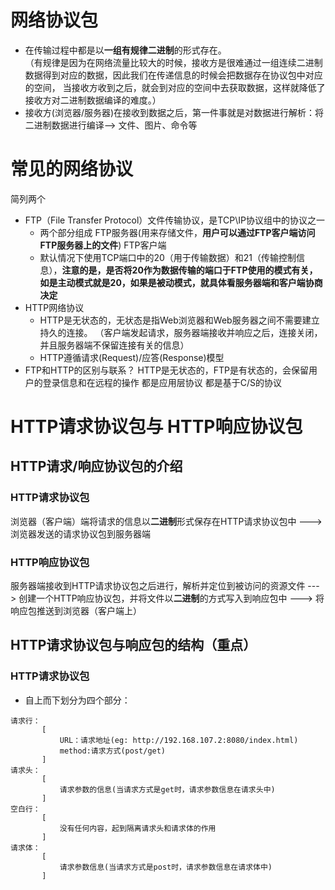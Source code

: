 # 网络协议包
* 在传输过程中都是以**一组有规律二进制**的形式存在。    
（有规律是因为在网络流量比较大的时候，接收方是很难通过一组连续二进制数据得到对应的数据，因此我们在传递信息的时候会把数据存在协议包中对应的空间，
当接收方收到之后，就会到对应的空间中去获取数据，这样就降低了接收方对二进制数据编译的难度。）
* 接收方(浏览器/服务器)在接收到数据之后，第一件事就是对数据进行解析：将二进制数据进行编译--> 文件、图片、命令等
# 常见的网络协议
简列两个
* FTP（File Transfer Protocol）文件传输协议，是TCP\IP协议组中的协议之一
  * 两个部分组成
      FTP服务器(用来存储文件，**用户可以通过FTP客户端访问FTP服务器上的文件**)
      FTP客户端
  * 默认情况下使用TCP端口中的20（用于传输数据）和21（传输控制信息），**注意的是，是否将20作为数据传输的端口于FTP使用的模式有关，如是主动模式就是20，如果是被动模式，就具体看服务器端和客户端协商决定**
* HTTP网络协议
  * HTTP是无状态的，无状态是指Web浏览器和Web服务器之间不需要建立持久的连接。
  （客户端发起请求，服务器端接收并响应之后，连接关闭，并且服务器端不保留连接有关的信息）
  * HTTP遵循请求(Request)/应答(Response)模型
* FTP和HTTP的区别与联系？
  HTTP是无状态的，FTP是有状态的，会保留用户的登录信息和在远程的操作
  都是应用层协议
  都是基于C/S的协议
# HTTP请求协议包与 HTTP响应协议包
## HTTP请求/响应协议包的介绍
### HTTP请求协议包
浏览器（客户端）端将请求的信息以**二进制**形式保存在HTTP请求协议包中 ---> 浏览器发送的请求协议包到服务器端
### HTTP响应协议包
服务器端接收到HTTP请求协议包之后进行，解析并定位到被访问的资源文件 ---> 创建一个HTTP响应协议包，并将文件以**二进制**的方式写入到响应包中 ---> 将响应包推送到浏览器（客户端上）
## HTTP请求协议包与响应包的结构（重点）
### HTTP请求协议包
* 自上而下划分为四个部分：
 ```
 请求行：
        [
            URL：请求地址(eg: http://192.168.107.2:8080/index.html)
            method:请求方式(post/get)
        ]
 请求头：
        [
            请求参数的信息(当请求方式是get时，请求参数信息在请求头中)
        ]
 空白行：
        [
            没有任何内容，起到隔离请求头和请求体的作用
        ]
 请求体：
        [
            请求参数信息(当请求方式是post时，请求参数信息在请求体中)
        ]
 ```
 
